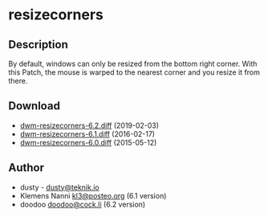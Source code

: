 resizecorners
=============

Description
-----------
By default, windows can only be resized from the bottom right corner. With this Patch, the
mouse is warped to the nearest corner and you resize it from there.

Download
--------
* [dwm-resizecorners-6.2.diff](dwm-resizecorners-6.2.diff) (2019-02-03)
* [dwm-resizecorners-6.1.diff](dwm-resizecorners-6.1.diff) (2016-02-17)
* [dwm-resizecorners-6.0.diff](dwm-resizecorners-6.0.diff) (2015-05-12)

Author
------
* dusty - <dusty@teknik.io>
* Klemens Nanni <kl3@posteo.org> (6.1 version)
* doodoo <doodoo@cock.li>        (6.2 version)

